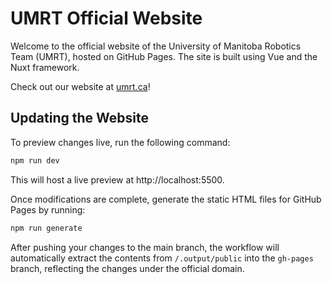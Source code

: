 # UMRT Official Website

Welcome to the official website of the University of Manitoba Robotics Team (UMRT), hosted on GitHub Pages. The site is built using Vue and the Nuxt framework.

Check out our website at [umrt.ca](https://umrt.ca)!

## Updating the Website

To preview changes live, run the following command:

```bash
npm run dev
```

This will host a live preview at http://localhost:5500.

Once modifications are complete, generate the static HTML files for GitHub Pages by running:

```bash
npm run generate
```

After pushing your changes to the main branch, the workflow will automatically extract the contents from ```/.output/public``` into the ```gh-pages``` branch, reflecting the changes under the official domain.
